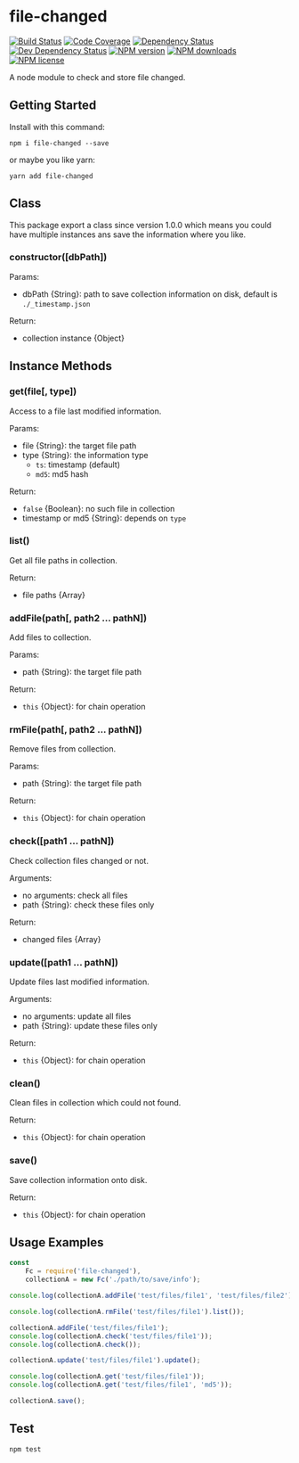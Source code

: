 # file-changed

[![Build Status][ci-img]][ci-url]
[![Code Coverage][cov-img]][cov-url]
[![Dependency Status][dep-img]][dep-url]
[![Dev Dependency Status][dev-dep-img]][dev-dep-url]
[![NPM version][npm-ver-img]][npm-url]
[![NPM downloads][npm-dl-img]][npm-url]
[![NPM license][npm-lc-img]][npm-url]

A node module to check and store file changed.

## Getting Started

Install with this command:

```shell
npm i file-changed --save
```

or maybe you like yarn:

```shell
yarn add file-changed
```

## Class

This package export a class since version 1.0.0 which means you could have multiple instances ans save the information where you like.

### constructor([dbPath])

Params:

- dbPath {String}: path to save collection information on disk, default is `./_timestamp.json`

Return:

- collection instance {Object}

## Instance Methods

### get(file[, type])

Access to a file last modified information.

Params:

- file {String}: the target file path
- type {String}: the information type
  - `ts`: timestamp (default)
  - `md5`: md5 hash

Return:

- `false` {Boolean}: no such file in collection
- timestamp or md5 {String}: depends on `type`

### list()

Get all file paths in collection.

Return:

- file paths {Array}

### addFile(path[, path2 ... pathN])

Add files to collection.

Params:

- path {String}: the target file path

Return:

- `this` {Object}: for chain operation

### rmFile(path[, path2 ... pathN])

Remove files from collection.

Params:

- path {String}: the target file path

Return:

- `this` {Object}: for chain operation

### check([path1 ... pathN])

Check collection files changed or not.

Arguments:

- no arguments: check all files
- path {String}: check these files only

Return:

- changed files {Array}

### update([path1 ... pathN])

Update files last modified information.

Arguments:

- no arguments: update all files
- path {String}: update these files only

Return:

- `this` {Object}: for chain operation

### clean()

Clean files in collection which could not found.

Return:

- `this` {Object}: for chain operation

### save()

Save collection information onto disk.

Return:

- `this` {Object}: for chain operation

## Usage Examples

```js
const
	Fc = require('file-changed'),
	collectionA = new Fc('./path/to/save/info');

console.log(collectionA.addFile('test/files/file1', 'test/files/file2').list());

console.log(collectionA.rmFile('test/files/file1').list());

collectionA.addFile('test/files/file1');
console.log(collectionA.check('test/files/file1'));
console.log(collectionA.check());

collectionA.update('test/files/file1').update();

console.log(collectionA.get('test/files/file1'));
console.log(collectionA.get('test/files/file1', 'md5'));

collectionA.save();
```

## Test

```shell
npm test
```

[ci-img]:https://img.shields.io/travis/poppinlp/file-changed.svg?style=flat-square
[ci-url]:https://travis-ci.org/poppinlp/file-changed

[cov-img]:https://img.shields.io/codecov/c/github/poppinlp/file-changed.svg?style=flat-square
[cov-url]:https://codecov.io/gh/poppinlp/file-changed

[dep-img]:https://img.shields.io/david/poppinlp/file-changed.svg?style=flat-square
[dep-url]:https://david-dm.org/poppinlp/file-changed

[dev-dep-img]:https://img.shields.io/david/dev/poppinlp/file-changed.svg?style=flat-square
[dev-dep-url]:https://david-dm.org/poppinlp/file-changed#info=devDependencies

[npm-ver-img]:https://img.shields.io/npm/v/file-changed.svg?style=flat-square
[npm-dl-img]:https://img.shields.io/npm/dm/file-changed.svg?style=flat-square
[npm-lc-img]:https://img.shields.io/npm/l/file-changed.svg?style=flat-square
[npm-url]:https://www.npmjs.com/package/file-changed
